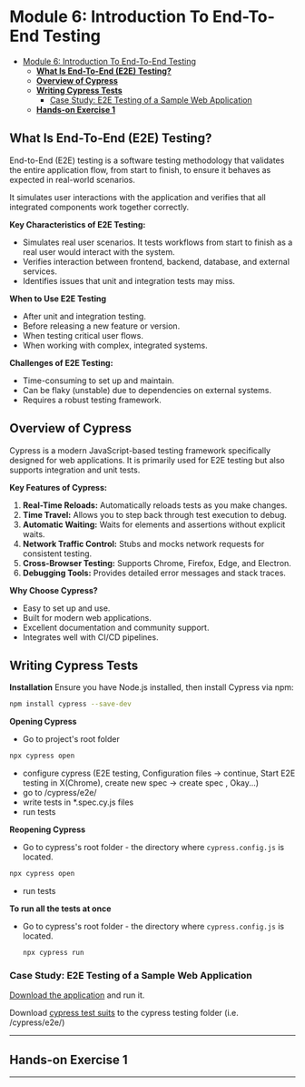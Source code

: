 # Module 6: Introduction To End-To-End Testing

<!-- TOC -->
* [Module 6: Introduction To End-To-End Testing](#module-6-introduction-to-end-to-end-testing)
  * [**What Is End-To-End (E2E) Testing?**](#what-is-end-to-end-e2e-testing)
  * [**Overview of Cypress**](#overview-of-cypress)
  * [**Writing Cypress Tests**](#writing-cypress-tests)
    * [Case Study: E2E Testing of a Sample Web Application](#case-study-e2e-testing-of-a-sample-web-application)
  * [**Hands-on Exercise 1**](#hands-on-exercise-1)
<!-- TOC -->

## **What Is End-To-End (E2E) Testing?**

End-to-End (E2E) testing is a software testing methodology that validates the entire application flow, 
from start to finish, to ensure it behaves as expected in real-world scenarios. 

It simulates user interactions with the application and verifies that all integrated components work together correctly.

**Key Characteristics of E2E Testing:**
- Simulates real user scenarios.  It tests workflows from start to finish as a real user would interact with the system.
- Verifies interaction between frontend, backend, database, and external services.
- Identifies issues that unit and integration tests may miss.


**When to Use E2E Testing**

* After unit and integration testing.
* Before releasing a new feature or version.
* When testing critical user flows.
* When working with complex, integrated systems.

**Challenges of E2E Testing:**
- Time-consuming to set up and maintain.
- Can be flaky (unstable) due to dependencies on external systems.
- Requires a robust testing framework.



## **Overview of Cypress**

Cypress is a modern JavaScript-based testing framework specifically designed for web applications. 
It is primarily used for E2E testing but also supports integration and unit tests.


**Key Features of Cypress:**
1. **Real-Time Reloads:** Automatically reloads tests as you make changes.
2. **Time Travel:** Allows you to step back through test execution to debug.
3. **Automatic Waiting:** Waits for elements and assertions without explicit waits.
4. **Network Traffic Control:** Stubs and mocks network requests for consistent testing.
5. **Cross-Browser Testing:** Supports Chrome, Firefox, Edge, and Electron.
6. **Debugging Tools:** Provides detailed error messages and stack traces.

**Why Choose Cypress?**
- Easy to set up and use.
- Built for modern web applications.
- Excellent documentation and community support.
- Integrates well with CI/CD pipelines.


## **Writing Cypress Tests**

**Installation**
Ensure you have Node.js installed, then install Cypress via npm:

```sh
npm install cypress --save-dev
```

**Opening Cypress**
* Go to project's root folder
```sh
npx cypress open
```
* configure cypress (E2E testing, Configuration files -> continue, Start E2E testing in X(Chrome), create new spec -> create spec , Okay...)
* go to /cypress/e2e/
* write tests in *.spec.cy.js files
* run tests


**Reopening Cypress**
* Go to cypress's root folder - the directory where `cypress.config.js` is located.
```sh
npx cypress open
```
* run tests


**To run all the tests at once**
* Go to cypress's root folder - the directory where `cypress.config.js` is located.
    ```shell
    npx cypress run
    ```

### Case Study: E2E Testing of a Sample Web Application

[Download the application](https://github.com/cllckn/decision-support-systems/tree/main/module4/exercises/exercise2) and run it.

Download [cypress test suits](./cypress-test-suits) to the cypress testing folder (i.e. /cypress/e2e/)


---
## **Hands-on Exercise 1**

---
